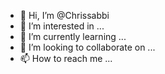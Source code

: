 - 👋 Hi, I’m @Chrissabbi
- 👀 I’m interested in ...
- 🌱 I’m currently learning ...
- 💞️ I’m looking to collaborate on ...
- 📫 How to reach me ...

<!---
Chrissabbi/Chrissabbi is a ✨ username✨ repository because its `README.md` (this file) appears on your GitHub profile.
You can click the Preview link to take a look at your changes.
--->
